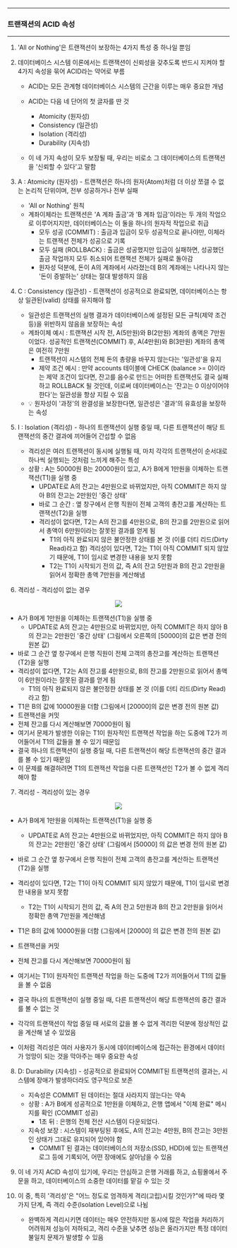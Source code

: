 -----
### 트랜잭션의 ACID 속성
-----
1. 'All or Nothing'은 트랜잭션이 보장하는 4가지 특성 중 하나일 뿐임
2. 데이터베이스 시스템 이론에서는 트랜잭션이 신뢰성을 갖추도록 반드시 지켜야 할 4가지 속성을 묶어 ACID라는 약어로 부름
   - ACID는 모든 관계형 데이터베이스 시스템의 근간을 이루는 매우 중요한 개념
   - ACID는 다음 네 단어의 첫 글자를 딴 것
      + Atomicity (원자성)
      + Consistency (일관성)
      + Isolation (격리성)
      + Durability (지속성)

   - 이 네 가지 속성이 모두 보장될 때, 우리는 비로소 그 데이터베이스의 트랜잭션을 '신뢰할 수 있다'고 말함
   
3. A : Atomicity (원자성) - 트랜잭션은 하나의 원자(Atom)처럼 더 이상 쪼갤 수 없는 논리적 단위이며, 전부 성공하거나 전부 실패
   - 'All or Nothing' 원칙
   - 계좌이체라는 트랜잭션은 'A 계좌 출금'과 'B 계좌 입금'이라는 두 개의 작업으로 이루어지지만, 데이터베이스는 이 둘을 하나의 원자적 작업으로 취급
      + 모두 성공 (COMMIT) : 출금과 입금이 모두 성공적으로 끝나야만, 이체라는 트랜잭션 전체가 성공으로 기록
      + 모두 실패 (ROLLBACK) : 출금은 성공했지만 입금이 실패하면, 성공했던 출금 작업까지 모두 취소되어 트랜잭션 전체가 실패로 돌아감
      + 원자성 덕분에, 돈이 A의 계좌에서 사라졌는데 B의 계좌에는 나타나지 않는 '돈이 증발하는' 상태는 절대 발생하지 않음

4. C : Consistency (일관성) - 트랜잭션이 성공적으로 완료되면, 데이터베이스는 항상 일관된(valid) 상태를 유지해야 함
   - 일관성은 트랜잭션의 실행 결과가 데이터베이스에 설정된 모든 규칙(제약 조건 등)을 위반하지 않음을 보장하는 속성
   - 계좌이체 예시 : 트랜잭션 시작 전, A(5만원)와 B(2만원) 계좌의 총액은 7만원이었다. 성공적인 트랜잭션(COMMIT) 후, A(4만원)와 B(3만원) 계좌의 총액은 여전히 7만원
     + 트랜잭션이 시스템의 전체 돈의 총량을 바꾸지 않는다는 '일관성'을 유지
     + 제약 조건 예시 : 만약 accounts 테이블에 CHECK (balance >= 0)이라는 제약 조건이 있다면, 잔고를 음수로 만드는 어떠한 트랜잭션도 결국 실패하고 ROLLBACK 될 것인데, 이로써 데이터베이스는 '잔고는 0 이상이어야 한다'는 일관성을 항상 지킬 수 있음
   - 💡 원자성이 '과정'의 완결성을 보장한다면, 일관성은 '결과'의 유효성을 보장하는 속성

5. I : Isolation (격리성) - 하나의 트랜잭션이 실행 중일 때, 다른 트랜잭션이 해당 트랜잭션의 중간 결과에 끼어들어 간섭할 수 없음
   - 격리성은 여러 트랜잭션이 동시에 실행될 때, 마치 각각의 트랜잭션이 순서대로 하나씩 실행되는 것처럼 느끼게 해주는 특성
   - 상황 : A는 50000원 B는 20000원이 있고, A가 B에게 1만원을 이체하는 트랜잭션(T1)을 실행 중
      + UPDATE로 A의 잔고는 4만원으로 바뀌었지만, 아직 COMMIT은 하지 않아 B의 잔고는 2만원인 '중간 상태'
      + 바로 그 순간 : 옆 창구에서 은행 직원이 전체 고객의 총잔고를 계산하는 트랜잭션(T2)을 실행
      + 격리성이 없다면, T2는 A의 잔고를 4만원으로, B의 잔고를 2만원으로 읽어서 총액이 6만원이라는 잘못된 결과를 얻게 됨
        * T1의 아직 완료되지 않은 불안정한 상태를 본 것 (이를 더티 리드(Dirty Read)라고 함)
      격리성이 있다면, T2는 T1이 아직 COMMIT 되지 않았기 때문에, T1이 임시로 변경한 내용을 보지 못함
        * T2는 T1이 시작되기 전의 값, 즉 A의 잔고 5만원과 B의 잔고 2만원을 읽어서 정확한 총액 7만원을 계산해냄

6. 격리성 - 격리성이 없는 경우
<div align="center">
<img src="https://github.com/user-attachments/assets/b4e21726-2393-4912-8129-9d9916adc8a3">
</div>

   - A가 B에게 1만원을 이체하는 트랜잭션(T1)을 실행 중
     + UPDATE로 A의 잔고는 4만원으로 바뀌었지만, 아직 COMMIT은 하지 않아 B의 잔고는 2만원인 '중간 상태' (그림에서 오른쪽의 [50000]의 값은 변경 전의 원본 값)
   - 바로 그 순간 옆 창구에서 은행 직원이 전체 고객의 총잔고를 계산하는 트랜잭션(T2)을 실행
   - 격리성이 없다면, T2는 A의 잔고를 4만원으로, B의 잔고를 2만원으로 읽어서 총액이 6만원이라는 잘못된 결과를 얻게 됨
     + T1의 아직 완료되지 않은 불안정한 상태를 본 것 (이를 더티 리드(Dirty Read)라고 함)
   - T1은 B의 값에 10000원을 더함 (그림에서 [20000]의 값은 변경 전의 원본 값)
   - 트랜잭션을 커밋
   - 전체 잔고를 다시 계산해보면 70000원이 됨
   - 여기서 문제가 발생한 이유는 T1이 원자적인 트랜잭션 작업을 하는 도중에 T2가 끼어들어서 T1의 값들을 볼 수 있기 때문임
   - 결국 하나의 트랜잭션이 실행 중일 때, 다른 트랜잭션이 해당 트랜잭션의 중간 결과를 볼 수 있기 때문임
   - 이 문제를 해결하려면 T1의 트랜잭션 작업을 다른 트랜잭션인 T2가 볼 수 없게 격리해야 함

7. 격리성 - 격리성이 있는 경우
<div align="center">
<img src="https://github.com/user-attachments/assets/b7aacfd2-9732-4331-a088-7f47b4e04192">
</div>

   - A가 B에게 1만원을 이체하는 트랜잭션(T1)을 실행 중
     + UPDATE로 A의 잔고는 4만원으로 바뀌었지만, 아직 COMMIT은 하지 않아 B의 잔고는 2만원인 '중간 상태' (그림에서 [50000] 의 값은 변경 전의 원본 값)
   - 바로 그 순간 옆 창구에서 은행 직원이 전체 고객의 총잔고를 계산하는 트랜잭션(T2)을 실행
   - 격리성이 있다면, T2는 T1이 아직 COMMIT 되지 않았기 때문에, T1이 임시로 변경한 내용을 보지 못함
     + T2는 T1이 시작되기 전의 값, 즉 A의 잔고 5만원과 B의 잔고 2만원을 읽어서 정확한 총액 7만원을 계산해냄

   - T1은 B의 값에 10000원을 더함 (그림에서 [20000] 의 값은 변경 전의 원본 값)
   - 트랜잭션을 커밋
   - 전체 잔고를 다시 계산해보면 70000원이 됨

   - 여기서는 T1이 원자적인 트랜잭션 작업을 하는 도중에 T2가 끼어들어서 T1의 값들을 볼 수 없음
   - 결국 하나의 트랜잭션이 실행 중일 때, 다른 트랜잭션이 해당 트랜잭션의 중간 결과를 볼 수 없는 것
   - 각각의 트랜잭션이 작업 중일 때 서로의 값을 볼 수 없게 격리한 덕분에 정상적인 값을 계산해 낼 수 있었음
   - 이처럼 격리성은 여러 사용자가 동시에 데이터베이스에 접근하는 환경에서 데이터가 엉망이 되는 것을 막아주는 매우 중요한 속성

8. D: Durability (지속성) - 성공적으로 완료되어 COMMIT된 트랜잭션의 결과는, 시스템에 장애가 발생하더라도 영구적으로 보존
   - 지속성은 COMMIT 된 데이터는 절대 사라지지 않는다는 약속
   - 상황 : A가 B에게 성공적으로 1만원을 이체하고, 은행 앱에서 "이체 완료" 메시지를 확인 (COMMIT 성공)
      + 1초 뒤 : 은행의 전체 전산 시스템이 다운되었다.
   - 지속성 보장 : 시스템이 재부팅된 후에도, A의 잔고는 4만원, B의 잔고는 3만원인 상태가 그대로 유지되어 있어야 함
     + COMMIT 된 결과는 데이터베이스의 저장소(SSD, HDD)에 있는 트랜잭션 로그 등에 기록되어, 어떤 장애에도 살아남을 수 있음

9. 이 네 가지 ACID 속성이 있기에, 우리는 안심하고 은행 거래를 하고, 쇼핑몰에서 주문을 하고, 데이터베이스의 소중한 데이터를 맡길 수 있는 것
10. 이 중, 특히 '격리성'은 "어느 정도로 엄격하게 격리(고립)시킬 것인가?"에 따라 몇 가지 단계, 즉 격리 수준(Isolation Level)으로 나뉨
    - 완벽하게 격리시키면 데이터는 매우 안전하지만 동시에 많은 작업을 처리하기 어려워져 성능이 저하되고, 격리 수준을 낮추면 성능은 올라가지만 특정 데이터 불일치 문제가 발생할 수 있음
